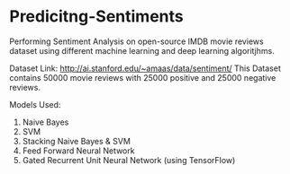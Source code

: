 # Predicitng-Sentiments
Performing Sentiment Analysis on open-source IMDB movie reviews dataset using different machine learning and deep learning algoritjhms.

Dataset Link: http://ai.stanford.edu/~amaas/data/sentiment/
This Dataset contains 50000 movie reviews with 25000 positive and 25000 negative reviews. 

Models Used:
  1) Naive Bayes
  2) SVM
  3) Stacking Naive Bayes & SVM
  4) Feed Forward Neural Network
  5) Gated Recurrent Unit Neural Network (using TensorFlow)
  
 
